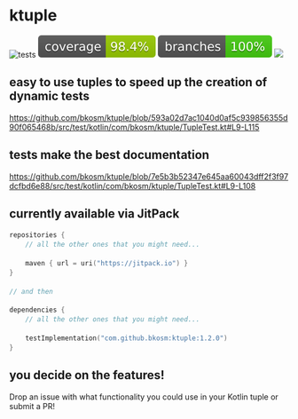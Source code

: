 # ktuple

![tests](https://github.com/bkosm/ktuple/actions/workflows/gradle.yml/badge.svg)
![coverage](.github/badges/jacoco.svg)
![branches](.github/badges/branches.svg)
[![](https://jitpack.io/v/bkosm/ktuple.svg)](https://jitpack.io/#bkosm/ktuple)

## easy to use tuples to speed up the creation of dynamic tests

https://github.com/bkosm/ktuple/blob/593a02d7ac1040d0af5c939856355d90f065468b/src/test/kotlin/com/bkosm/ktuple/TupleTest.kt#L9-L115

## tests make the best documentation

https://github.com/bkosm/ktuple/blob/7e5b3b52347e645aa60043dff2f3f97dcfbd6e88/src/test/kotlin/com/bkosm/ktuple/TupleTest.kt#L9-L108

## currently available via JitPack

```kts
repositories {
    // all the other ones that you might need...

    maven { url = uri("https://jitpack.io") }
}

// and then

dependencies {
    // all the other ones that you might need...
    
    testImplementation("com.github.bkosm:ktuple:1.2.0")
}
```

## you decide on the features!

Drop an issue with what functionality you could use in your Kotlin tuple or submit a PR!
